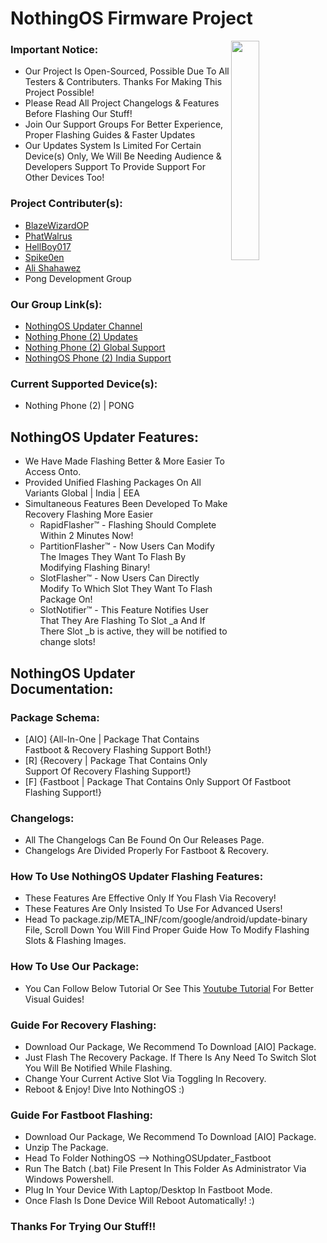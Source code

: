 # NothingOS Firmware Project

<!-- ############################# -->
<!-- Start Segment 01 Of README.MD -->
<!-- ############################# -->

<!-- Preview NothingOS Updater Project Logo -->
<img align="right" width="30%" src="https://github.com/BlazeWizardOP/NothingOS-Updater/assets/134801431/3d007587-00cb-4d96-973f-de90ba205547">

### Important Notice:
- Our Project Is Open-Sourced, Possible Due To All Testers & Contributers. Thanks For Making This Project Possible!
- Please Read All Project Changelogs & Features Before Flashing Our Stuff!
- Join Our Support Groups For Better Experience, Proper Flashing Guides & Faster Updates
- Our Updates System Is Limited For Certain Device(s) Only, We Will Be Needing Audience & Developers Support To Provide Support For Other Devices Too!

### Project Contributer(s):
- [BlazeWizardOP](https://t.me/blazewizardop)
- [PhatWalrus](https://t.me/PhatWalrus)
- [HellBoy017](https://t.me/HellBoy017)
- [Spike0en](https://t.me/Spike0en)
- [Ali Shahawez](https://t.me/techticks)
- Pong Development Group

### Our Group Link(s):
- [NothingOS Updater Channel](https://t.me/NothingOSUpdater)
- [Nothing Phone (2) Updates](https://t.me/NothingPhone2updates)
- [Nothing Phone (2) Global Support](https://t.me/NothingPhone2)
- [NothingOS Phone (2) India Support](https://t.me/NothingPhone2_IN)

### Current Supported Device(s):
- Nothing Phone (2) | PONG

<!-- ############################# -->
<!-- Start Segment 02 Of README.MD -->
<!-- ############################# -->

## NothingOS Updater Features:
- We Have Made Flashing Better & More Easier To Access Onto.
- Provided Unified Flashing Packages On All Variants Global | India | EEA
- Simultaneous Features Been Developed To Make Recovery Flashing More Easier
  - RapidFlasher™ - Flashing Should Complete Within 2 Minutes Now!
  - PartitionFlasher™ - Now Users Can Modify The Images They Want To Flash By Modifying Flashing Binary!
  - SlotFlasher™ - Now Users Can Directly Modify To Which Slot They Want To Flash Package On!
  - SlotNotifier™ - This Feature Notifies User That They Are Flashing To Slot _a And If There Slot _b is active, they will be notified to change slots!

<!-- ############################# -->
<!-- Start Segment 03 Of README.MD -->
<!-- ############################# -->

## NothingOS Updater Documentation:

### Package Schema:
- [AIO] {All-In-One | Package That Contains Fastboot & Recovery Flashing Support Both!}
- [R] {Recovery | Package That Contains Only Support Of Recovery Flashing Support!}
- [F] {Fastboot | Package That Contains Only Support Of Fastboot Flashing Support!} 

### Changelogs:
- All The Changelogs Can Be Found On Our Releases Page.
- Changelogs Are Divided Properly For Fastboot & Recovery.

### How To Use NothingOS Updater Flashing Features:
- These Features Are Effective Only If You Flash Via Recovery!
- These Features Are Only Insisted To Use For Advanced Users!
- Head To package.zip/META_INF/com/google/android/update-binary File, Scroll Down You Will Find Proper Guide How To Modify Flashing Slots & Flashing Images.

### How To Use Our Package:
- You Can Follow Below Tutorial Or See This [Youtube Tutorial](https://www.youtube.com) For Better Visual Guides!

### Guide For Recovery Flashing:
- Download Our Package, We Recommend To Download [AIO] Package.
- Just Flash The Recovery Package. If There Is Any Need To Switch Slot You Will Be Notified While Flashing.
- Change Your Current Active Slot Via Toggling In Recovery.
- Reboot & Enjoy! Dive Into NothingOS :)

### Guide For Fastboot Flashing:
- Download Our Package, We Recommend To Download [AIO] Package.
- Unzip The Package.
- Head To Folder NothingOS --> NothingOSUpdater_Fastboot
- Run The Batch (.bat) File Present In This Folder As Administrator Via Windows Powershell.
- Plug In Your Device With Laptop/Desktop In Fastboot Mode.
- Once Flash Is Done Device Will Reboot Automatically! :)
### Thanks For Trying Our Stuff!!

